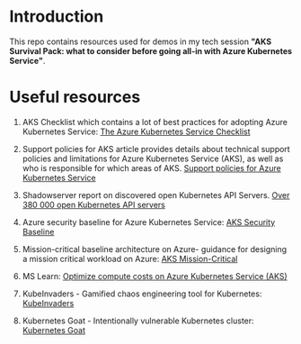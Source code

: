 # Introduction

This repo contains resources used for demos in my tech session **"AKS Survival Pack: what to consider before going all-in with Azure Kubernetes Service"**.

# Useful resources

1. AKS Checklist which contains a lot of best practices for adopting Azure Kubernetes Service: [The Azure Kubernetes Service Checklist](https://www.the-aks-checklist.com/)

2. Support policies for AKS article provides details about technical support policies and limitations for Azure Kubernetes Service (AKS), as well as who is responsible for which areas of AKS. [Support policies for Azure Kubernetes Service](https://docs.microsoft.com/en-us/azure/aks/support-policies)

3. Shadowserver report on discovered open Kubernetes API Servers. [Over 380 000 open Kubernetes API servers](https://www.shadowserver.org/news/over-380-000-open-kubernetes-api-servers)

4. Azure security baseline for Azure Kubernetes Service: [AKS Security Baseline](https://docs.microsoft.com/en-us/security/benchmark/azure/baselines/aks-security-baseline)

5. Mission-critical baseline architecture on Azure- guidance for designing a mission critical workload on Azure: [AKS Mission-Critical](https://docs.microsoft.com/en-us/azure/architecture/reference-architectures/containers/aks-mission-critical/mission-critical-intro)

6. MS Learn: [Optimize compute costs on Azure Kubernetes Service (AKS)](https://docs.microsoft.com/en-us/training/modules/aks-optimize-compute-costs/)

7. KubeInvaders - Gamified chaos engineering tool for Kubernetes: [KubeInvaders](https://github.com/lucky-sideburn/KubeInvaders)

8. Kubernetes Goat - Intentionally vulnerable Kubernetes cluster: [Kubernetes Goat](https://madhuakula.com/kubernetes-goat)
